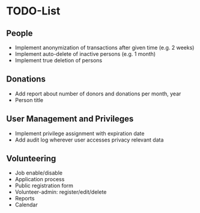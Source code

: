 # TODO-List

## People

* Implement anonymization of transactions after given time (e.g. 2 weeks)
* Implement auto-delete of inactive persons (e.g. 1 month)
* Implement true deletion of persons

## Donations

* Add report about number of donors and donations per month, year
* Person title

## User Management and Privileges

* Implement privilege assignment with expiration date
* Add audit log wherever user accesses privacy relevant data

## Volunteering

* Job enable/disable
* Application process
* Public registration form
* Volunteer-admin: register/edit/delete
* Reports
* Calendar

